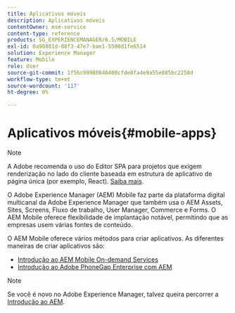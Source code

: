 ```yaml
---
title: Aplicativos móveis
description: Aplicativos móveis
contentOwner: msm-service
content-type: reference
products: SG_EXPERIENCEMANAGER/6.5/MOBILE
exl-id: 0a98881d-08f3-47e7-bae1-5500d1fe6514
solution: Experience Manager
feature: Mobile
role: User
source-git-commit: 1f56c99980846400cfde8fa4e9a55e885bc2258d
workflow-type: tm+mt
source-wordcount: '117'
ht-degree: 0%

---
```


# Aplicativos móveis{#mobile-apps}

>[!NOTE]
>
>A Adobe recomenda o uso do Editor SPA para projetos que exigem renderização no lado do cliente baseada em estrutura de aplicativo de página única (por exemplo, React). [Saiba mais](/help/sites-developing/spa-overview.md).

O Adobe Experience Manager (AEM) Mobile faz parte da plataforma digital multicanal da Adobe Experience Manager que também usa o AEM Assets, Sites, Screens, Fluxo de trabalho, User Manager, Commerce e Forms. O AEM Mobile oferece flexibilidade de implantação notável, permitindo que as empresas usem várias fontes de conteúdo.

O AEM Mobile oferece vários métodos para criar aplicativos. As diferentes maneiras de criar aplicativos são:

* [Introdução ao AEM Mobile On-demand Services](/help/mobile/mobile-apps-ondemand.md)
* [Introdução ao Adobe PhoneGap Enterprise com AEM](/help/mobile/phonegap.md)

>[!NOTE]
>
>Se você é novo no Adobe Experience Manager, talvez queira percorrer a [Introdução ao AEM](/help/sites-deploying/deploy.md).
